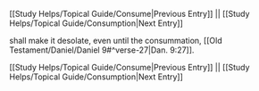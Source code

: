 [[Study Helps/Topical Guide/Consume|Previous Entry]]  ||  [[Study Helps/Topical Guide/Consumption|Next Entry]]

 shall make it desolate, even until the consummation, [[Old Testament/Daniel/Daniel 9#^verse-27|Dan. 9:27]].

[[Study Helps/Topical Guide/Consume|Previous Entry]]  ||  [[Study Helps/Topical Guide/Consumption|Next Entry]]